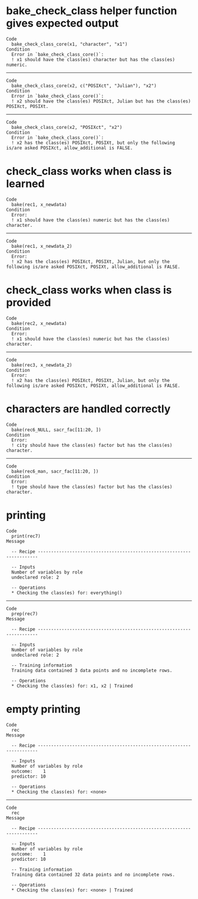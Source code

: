 # bake_check_class helper function gives expected output

    Code
      bake_check_class_core(x1, "character", "x1")
    Condition
      Error in `bake_check_class_core()`:
      ! x1 should have the class(es) character but has the class(es) numeric.

---

    Code
      bake_check_class_core(x2, c("POSIXct", "Julian"), "x2")
    Condition
      Error in `bake_check_class_core()`:
      ! x2 should have the class(es) POSIXct, Julian but has the class(es) POSIXct, POSIXt.

---

    Code
      bake_check_class_core(x2, "POSIXct", "x2")
    Condition
      Error in `bake_check_class_core()`:
      ! x2 has the class(es) POSIXct, POSIXt, but only the following is/are asked POSIXct, allow_additional is FALSE.

# check_class works when class is learned

    Code
      bake(rec1, x_newdata)
    Condition
      Error:
      ! x1 should have the class(es) numeric but has the class(es) character.

---

    Code
      bake(rec1, x_newdata_2)
    Condition
      Error:
      ! x2 has the class(es) POSIXct, POSIXt, Julian, but only the following is/are asked POSIXct, POSIXt, allow_additional is FALSE.

# check_class works when class is provided

    Code
      bake(rec2, x_newdata)
    Condition
      Error:
      ! x1 should have the class(es) numeric but has the class(es) character.

---

    Code
      bake(rec3, x_newdata_2)
    Condition
      Error:
      ! x2 has the class(es) POSIXct, POSIXt, Julian, but only the following is/are asked POSIXct, POSIXt, allow_additional is FALSE.

# characters are handled correctly

    Code
      bake(rec6_NULL, sacr_fac[11:20, ])
    Condition
      Error:
      ! city should have the class(es) factor but has the class(es) character.

---

    Code
      bake(rec6_man, sacr_fac[11:20, ])
    Condition
      Error:
      ! type should have the class(es) factor but has the class(es) character.

# printing

    Code
      print(rec7)
    Message
      
      -- Recipe ----------------------------------------------------------------------
      
      -- Inputs 
      Number of variables by role
      undeclared role: 2
      
      -- Operations 
      * Checking the class(es) for: everything()

---

    Code
      prep(rec7)
    Message
      
      -- Recipe ----------------------------------------------------------------------
      
      -- Inputs 
      Number of variables by role
      undeclared role: 2
      
      -- Training information 
      Training data contained 3 data points and no incomplete rows.
      
      -- Operations 
      * Checking the class(es) for: x1, x2 | Trained

# empty printing

    Code
      rec
    Message
      
      -- Recipe ----------------------------------------------------------------------
      
      -- Inputs 
      Number of variables by role
      outcome:    1
      predictor: 10
      
      -- Operations 
      * Checking the class(es) for: <none>

---

    Code
      rec
    Message
      
      -- Recipe ----------------------------------------------------------------------
      
      -- Inputs 
      Number of variables by role
      outcome:    1
      predictor: 10
      
      -- Training information 
      Training data contained 32 data points and no incomplete rows.
      
      -- Operations 
      * Checking the class(es) for: <none> | Trained

